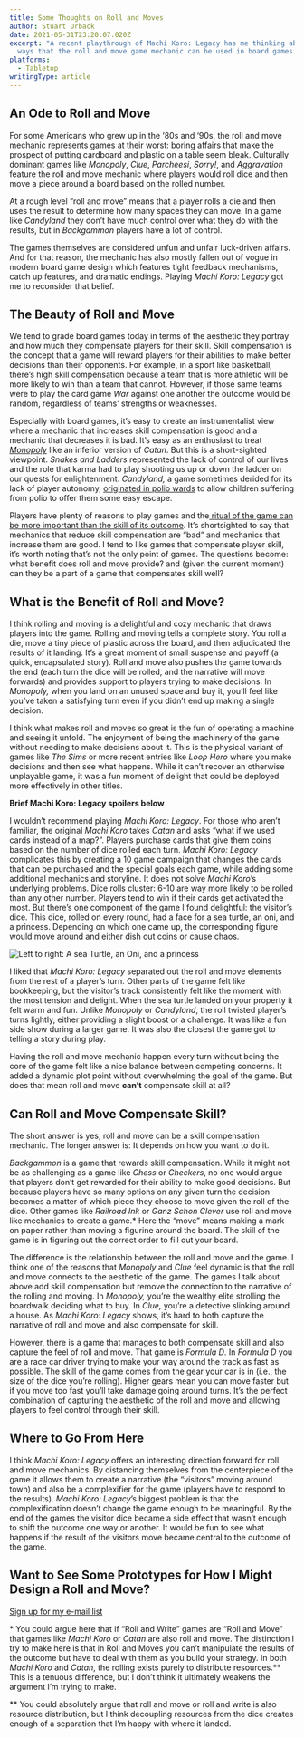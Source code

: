 ```yaml
---
title: Some Thoughts on Roll and Moves
author: Stuart Urback
date: 2021-05-31T23:20:07.020Z
excerpt: "A recent playthrough of Machi Koro: Legacy has me thinking about new
  ways that the roll and move game mechanic can be used in board games."
platforms:
  - Tabletop
writingType: article
---
```


## An Ode to Roll and Move

For some Americans who grew up in the ‘80s and ‘90s, the roll and move mechanic represents games at their worst: boring affairs that make the prospect of putting cardboard and plastic on a table seem bleak. Culturally dominant games like _Monopoly_, _Clue_, _Parcheesi_, _Sorry!_, and _Aggravation_ feature the roll and move mechanic where players would roll dice and then move a piece around a board based on the rolled number.

At a rough level “roll and move” means that a player rolls a die and then uses the result to determine how many spaces they can move. In a game like _Candyland_ they don’t have much control over what they do with the results, but in _Backgammon_ players have a lot of control.

The games themselves are considered unfun and unfair luck-driven affairs. And for that reason, the mechanic has also mostly fallen out of vogue in modern board game design which features tight feedback mechanisms, catch up features, and dramatic endings. Playing _Machi Koro: Legacy_ got me to reconsider that belief.

## The Beauty of Roll and Move

We tend to grade board games today in terms of the aesthetic they portray and how much they compensate players for their skill. Skill compensation is the concept that a game will reward players for their abilities to make better decisions than their opponents. For example, in a sport like basketball, there’s high skill compensation because a team that is more athletic will be more likely to win than a team that cannot. However, if those same teams were to play the card game _War_ against one another the outcome would be random, regardless of teams’ strengths or weaknesses.

Especially with board games, it’s easy to create an instrumentalist view where a mechanic that increases skill compensation is good and a mechanic that decreases it is bad. It’s easy as an enthusiast to treat _[Monopoly](https://playthistonight.com/posts/why-do-people-buy-monopoly/)_ like an inferior version of _Catan_. But this is a short-sighted viewpoint. _Snakes and Ladders_ represented the lack of control of our lives and the role that karma had to play shooting us up or down the ladder on our quests for enlightenment. _Candyland,_ a game sometimes derided for its lack of player autonomy, [originated in polio wards](https://www.pbs.org/wgbh/americanexperience/features/candy-land/) to allow children suffering from polio to offer them some easy escape.

Players have plenty of reasons to play games and the[ ritual of the game can be more important than the skill of its outcome](https://playthistonight.com/posts/interlude:-grilled-cheese-and-checkers/). It’s shortsighted to say that mechanics that reduce skill compensation are “bad” and mechanics that increase them are good. I tend to like games that compensate player skill, it’s worth noting that’s not the only point of games. The questions become: what benefit does roll and move provide? and (given the current moment) can they be a part of a game that compensates skill well?

## What is the Benefit of Roll and Move?

I think rolling and moving is a delightful and cozy mechanic that draws players into the game. Rolling and moving tells a complete story. You roll a die, move a tiny piece of plastic across the board, and then adjudicated the results of it landing. It’s a great moment of small suspense and payoff (a quick, encapsulated story). Roll and move also pushes the game towards the end (each turn the dice will be rolled, and the narrative will move forwards) and provides support to players trying to make decisions. In _Monopoly,_ when you land on an unused space and buy it, you’ll feel like you’ve taken a satisfying turn even if you didn’t end up making a single decision.

I think what makes roll and moves so great is the fun of operating a machine and seeing it unfold. The enjoyment of being the machinery of the game without needing to make decisions about it. This is the physical variant of games like _The Sims_ or more recent entries like _Loop Hero_ where you make decisions and then see what happens. While it can’t recover an otherwise unplayable game, it was a fun moment of delight that could be deployed more effectively in other titles.

**Brief Machi Koro: Legacy spoilers below**

I wouldn’t recommend playing _Machi Koro: Legacy_. For those who aren’t familiar, the original _Machi Koro_ takes _Catan_ and asks “what if we used cards instead of a map?”. Players purchase cards that give them coins based on the number of dice rolled each turn. _Machi Koro: Legacy_ complicates this by creating a 10 game campaign that changes the cards that can be purchased and the special goals each game, while adding some additional mechanics and storyline. It does not solve _Machi Koro_’s underlying problems. Dice rolls cluster: 6-10 are way more likely to be rolled than any other number. Players tend to win if their cards get activated the most. But there’s one component of the game I found delightful: the visitor’s dice. This dice, rolled on every round, had a face for a sea turtle, an oni, and a princess. Depending on which one came up, the corresponding figure would move around and either dish out coins or cause chaos.

![Left to right: A sea Turtle, an Oni, and a princess](/static/img/img_0149.jpeg "The visitors from Machi Koro")

I liked that _Machi Koro: Legacy_ separated out the roll and move elements from the rest of a player’s turn. Other parts of the game felt like bookkeeping, but the visitor’s track consistently felt like the moment with the most tension and delight. When the sea turtle landed on your property it felt warm and fun. Unlike _Monopoly_ or _Candyland_, the roll twisted player’s turns lightly, either providing a slight boost or a challenge. It was like a fun side show during a larger game. It was also the closest the game got to telling a story during play.

Having the roll and move mechanic happen every turn without being the core of the game felt like a nice balance between competing concerns. It added a dynamic plot point without overwhelming the goal of the game. But does that mean roll and move **can’t** compensate skill at all?

## Can Roll and Move Compensate Skill?

The short answer is yes, roll and move can be a skill compensation mechanic. The longer answer is: It depends on how you want to do it.

_Backgammon_ is a game that rewards skill compensation. While it might not be as challenging as a game like _Chess_ or _Checkers_, no one would argue that players don’t get rewarded for their ability to make good decisions. But because players have so many options on any given turn the decision becomes a matter of which piece they choose to move given the roll of the dice. Other games like _Railroad Ink_ or _Ganz Schon Clever_ use roll and move like mechanics to create a game.\* Here the “move” means making a mark on paper rather than moving a figurine around the board. The skill of the game is in figuring out the correct order to fill out your board.

The difference is the relationship between the roll and move and the game. I think one of the reasons that _Monopoly_ and _Clue_ feel dynamic is that the roll and move connects to the aesthetic of the game. The games I talk about above add skill compensation but remove the connection to the narrative of the rolling and moving. In _Monopoly,_ you’re the wealthy elite strolling the boardwalk deciding what to buy. In _Clue,_ you’re a detective slinking around a house. As _Machi Koro: Legacy_ shows, it’s hard to both capture the narrative of roll and move and also compensate for skill.

However, there is a game that manages to both compensate skill and also capture the feel of roll and move. That game is _Formula D_. In _Formula D_ you are a race car driver trying to make your way around the track as fast as possible. The skill of the game comes from the gear your car is in (i.e., the size of the dice you’re rolling). Higher gears mean you can move faster but if you move too fast you’ll take damage going around turns. It’s the perfect combination of capturing the aesthetic of the roll and move and allowing players to feel control through their skill.

## Where to Go From Here

I think _Machi Koro: Legacy_ offers an interesting direction forward for roll and move mechanics. By distancing themselves from the centerpiece of the game it allows them to create a narrative (the “visitors” moving around town) and also be a complexifier for the game (players have to respond to the results). _Machi Koro: Legacy_’s biggest problem is that the complexification doesn’t change the game enough to be meaningful. By the end of the games the visitor dice became a side effect that wasn’t enough to shift the outcome one way or another. It would be fun to see what happens if the result of the visitors move became central to the outcome of the game.

## Want to See Some Prototypes for How I Might Design a Roll and Move?

[Sign up for my e-mail list](https://playingwithrules.substack.com)

\* You could argue here that if “Roll and Write” games are “Roll and Move” that games like _Machi Koro_ or _Catan_ are also roll and move. The distinction I try to make here is that in Roll and Moves you can’t manipulate the results of the outcome but have to deal with them as you build your strategy. In both _Machi Koro_ and _Catan_, the rolling exists purely to distribute resources.\*\* This is a tenuous difference, but I don’t think it ultimately weakens the argument I’m trying to make.

\*\* You could absolutely argue that roll and move or roll and write is also resource distribution, but I think decoupling resources from the dice creates enough of a separation that I’m happy with where it landed.
